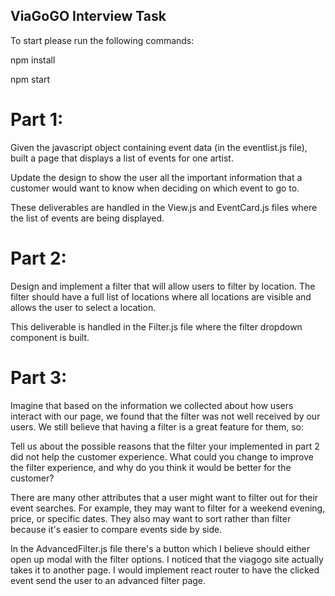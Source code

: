 ## ViaGoGO Interview Task 

To start please run the following commands:

npm install 

npm start  

# Part 1:
Given the javascript object containing event data (in the eventlist.js file), built a page that displays a list of events for one artist.

Update the design to show the user all the important information that a customer would want to know when deciding on which event to go to.

These deliverables are handled in the View.js and EventCard.js files where the list of events are being displayed. 


# Part 2:
Design and implement a filter that will allow users to filter by location. The filter should have a full list of locations where all locations are visible and allows the user to select a location.

This deliverable is handled in the Filter.js file where the filter dropdown component is built.

# Part 3: 
Imagine that based on the information we collected about how users interact with our page, we found that the filter was not well received by our users. We still believe that having a filter is a great feature for them, so:

Tell us about the possible reasons that the filter your implemented in part 2 did not help the customer experience.
What could you change to improve the filter experience, and why do you think it would be better for the customer?

There are many other attributes that a user might want to filter out for their event searches. For example, they may want to filter for a weekend evening, price, or specific dates. They also may want to sort rather than filter because it's easier to compare events side by side. 

In the AdvancedFilter.js file there's a button which I believe should either open up modal with the filter options. I noticed that the viagogo site actually takes it to another page. I would implement react router to have the clicked event send the user to an advanced filter page. 